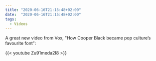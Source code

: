 ```yaml
---
title: "2020-06-16T21:15:48+02:00"
date:  "2020-06-16T21:15:48+02:00"
tags:
  - Videos
---
```


A great new video from Vox, "How Cooper Black became pop culture’s favourite font":

{{< youtube Zu91meda2I8 >}}
